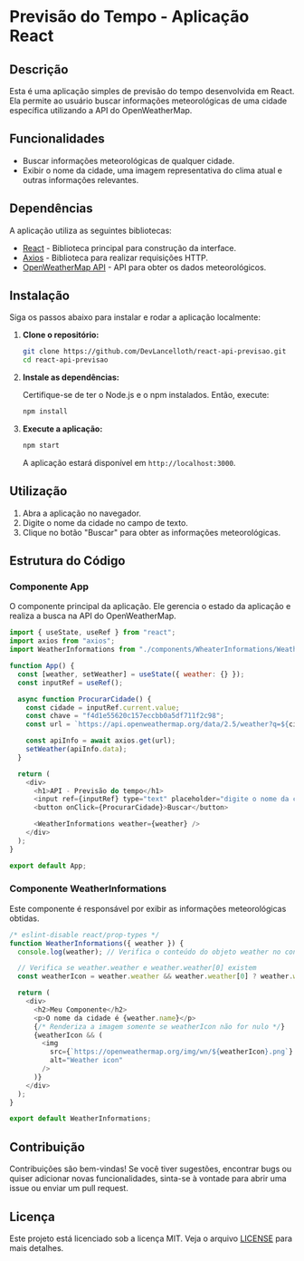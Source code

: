 # Previsão do Tempo - Aplicação React

## Descrição

Esta é uma aplicação simples de previsão do tempo desenvolvida em React. Ela permite ao usuário buscar informações meteorológicas de uma cidade específica utilizando a API do OpenWeatherMap.

## Funcionalidades

- Buscar informações meteorológicas de qualquer cidade.
- Exibir o nome da cidade, uma imagem representativa do clima atual e outras informações relevantes.

## Dependências

A aplicação utiliza as seguintes bibliotecas:

- [React](https://reactjs.org/) - Biblioteca principal para construção da interface.
- [Axios](https://axios-http.com/) - Biblioteca para realizar requisições HTTP.
- [OpenWeatherMap API](https://openweathermap.org/api) - API para obter os dados meteorológicos.

## Instalação

Siga os passos abaixo para instalar e rodar a aplicação localmente:

1. **Clone o repositório:**

   ```bash
   git clone https://github.com/DevLancelloth/react-api-previsao.git
   cd react-api-previsao
   ```

2. **Instale as dependências:**

   Certifique-se de ter o Node.js e o npm instalados. Então, execute:

   ```bash
   npm install
   ```

3. **Execute a aplicação:**

   ```bash
   npm start
   ```

   A aplicação estará disponível em `http://localhost:3000`.

## Utilização

1. Abra a aplicação no navegador.
2. Digite o nome da cidade no campo de texto.
3. Clique no botão "Buscar" para obter as informações meteorológicas.

## Estrutura do Código

### Componente App

O componente principal da aplicação. Ele gerencia o estado da aplicação e realiza a busca na API do OpenWeatherMap.

```javascript
import { useState, useRef } from "react";
import axios from "axios";
import WeatherInformations from "./components/WheaterInformations/WeatherInformations";

function App() {
  const [weather, setWeather] = useState({ weather: {} });
  const inputRef = useRef();

  async function ProcurarCidade() {
    const cidade = inputRef.current.value;
    const chave = "f4d1e55620c157eccbb0a5df711f2c98";
    const url = `https://api.openweathermap.org/data/2.5/weather?q=${cidade}&appid=${chave}&lang=pt_br&units=metric`;

    const apiInfo = await axios.get(url);
    setWeather(apiInfo.data);
  }

  return (
    <div>
      <h1>API - Previsão do tempo</h1>
      <input ref={inputRef} type="text" placeholder="digite o nome da cidade" />
      <button onClick={ProcurarCidade}>Buscar</button>

      <WeatherInformations weather={weather} />
    </div>
  );
}

export default App;
```

### Componente WeatherInformations

Este componente é responsável por exibir as informações meteorológicas obtidas.

```javascript
/* eslint-disable react/prop-types */
function WeatherInformations({ weather }) {
  console.log(weather); // Verifica o conteúdo do objeto weather no console

  // Verifica se weather.weather e weather.weather[0] existem
  const weatherIcon = weather.weather && weather.weather[0] ? weather.weather[0].icon : null;

  return (
    <div>
      <h2>Meu Componente</h2>
      <p>O nome da cidade é {weather.name}</p>
      {/* Renderiza a imagem somente se weatherIcon não for nulo */}
      {weatherIcon && (
        <img
          src={`https://openweathermap.org/img/wn/${weatherIcon}.png`}
          alt="Weather icon"
        />
      )}
    </div>
  );
}

export default WeatherInformations;
```

## Contribuição

Contribuições são bem-vindas! Se você tiver sugestões, encontrar bugs ou quiser adicionar novas funcionalidades, sinta-se à vontade para abrir uma issue ou enviar um pull request.

## Licença

Este projeto está licenciado sob a licença MIT. Veja o arquivo [LICENSE](LICENSE) para mais detalhes.
